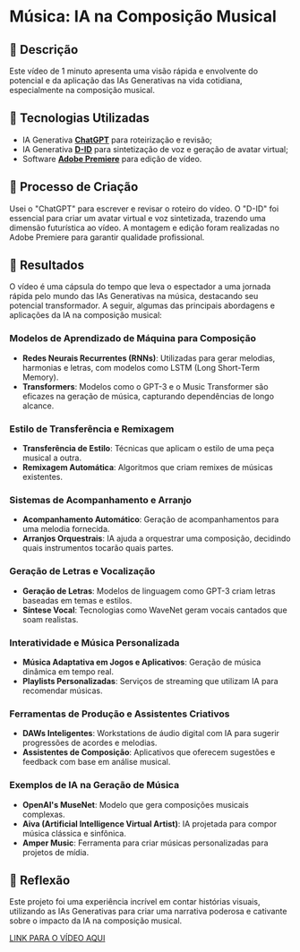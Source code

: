 
# Música: IA na Composição Musical

## 📒 Descrição

Este vídeo de 1 minuto apresenta uma visão rápida e envolvente do potencial e da aplicação das IAs Generativas na vida cotidiana, especialmente na composição musical.

## 🤖 Tecnologias Utilizadas

- IA Generativa **[ChatGPT](https://chat.openai.com)** para roteirização e revisão;
- IA Generativa **[D-ID](https://www.d-id.com)** para sintetização de voz e geração de avatar virtual;
- Software **[Adobe Premiere](https://www.adobe.com/products/premiere.html)** para edição de vídeo.

## 🧐 Processo de Criação

Usei o "ChatGPT" para escrever e revisar o roteiro do vídeo. O "D-ID" foi essencial para criar um avatar virtual e voz sintetizada, trazendo uma dimensão futurística ao vídeo. A montagem e edição foram realizadas no Adobe Premiere para garantir qualidade profissional.

## 🚀 Resultados

O vídeo é uma cápsula do tempo que leva o espectador a uma jornada rápida pelo mundo das IAs Generativas na música, destacando seu potencial transformador. A seguir, algumas das principais abordagens e aplicações da IA na composição musical:

### Modelos de Aprendizado de Máquina para Composição

- **Redes Neurais Recurrentes (RNNs)**: Utilizadas para gerar melodias, harmonias e letras, com modelos como LSTM (Long Short-Term Memory).
- **Transformers**: Modelos como o GPT-3 e o Music Transformer são eficazes na geração de música, capturando dependências de longo alcance.

### Estilo de Transferência e Remixagem

- **Transferência de Estilo**: Técnicas que aplicam o estilo de uma peça musical a outra.
- **Remixagem Automática**: Algoritmos que criam remixes de músicas existentes.

### Sistemas de Acompanhamento e Arranjo

- **Acompanhamento Automático**: Geração de acompanhamentos para uma melodia fornecida.
- **Arranjos Orquestrais**: IA ajuda a orquestrar uma composição, decidindo quais instrumentos tocarão quais partes.

### Geração de Letras e Vocalização

- **Geração de Letras**: Modelos de linguagem como GPT-3 criam letras baseadas em temas e estilos.
- **Síntese Vocal**: Tecnologias como WaveNet geram vocais cantados que soam realistas.

### Interatividade e Música Personalizada

- **Música Adaptativa em Jogos e Aplicativos**: Geração de música dinâmica em tempo real.
- **Playlists Personalizadas**: Serviços de streaming que utilizam IA para recomendar músicas.

### Ferramentas de Produção e Assistentes Criativos

- **DAWs Inteligentes**: Workstations de áudio digital com IA para sugerir progressões de acordes e melodias.
- **Assistentes de Composição**: Aplicativos que oferecem sugestões e feedback com base em análise musical.

### Exemplos de IA na Geração de Música

- **OpenAI's MuseNet**: Modelo que gera composições musicais complexas.
- **Aiva (Artificial Intelligence Virtual Artist)**: IA projetada para compor música clássica e sinfônica.
- **Amper Music**: Ferramenta para criar músicas personalizadas para projetos de mídia.

## 💭 Reflexão

Este projeto foi uma experiência incrível em contar histórias visuais, utilizando as IAs Generativas para criar uma narrativa poderosa e cativante sobre o impacto da IA na composição musical.

[LINK PARA O VÍDEO AQUI]()
